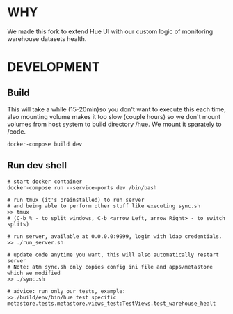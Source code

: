 # WHY
We made this fork to extend Hue UI with our custom logic of monitoring warehouse datasets health.

# DEVELOPMENT
## Build
This will take a while (15-20min)so you don't want to execute this each time, also mounting volume makes it
too slow (couple hours) so we don't mount volumes from host system to build directory /hue.
We mount it sparately to /code.
```
docker-compose build dev
```
## Run dev shell
```
# start docker container
docker-compose run --service-ports dev /bin/bash

# run tmux (it's preinstalled) to run server
# and being able to perform other stuff like executing sync.sh
>> tmux
# (C-b % - to split windows, C-b <arrow Left, arrow Right> - to switch splits)

# run server, available at 0.0.0.0:9999, login with ldap credentials.
>> ./run_server.sh

# update code anytime you want, this will also automatically restart server
# Note: atm sync.sh only copies config ini file and apps/metastore which we modified
>> ./sync.sh

# advice: run only our tests, example:
>>./build/env/bin/hue test specific metastore.tests.metastore.views_test:TestViews.test_warehouse_healt
```
